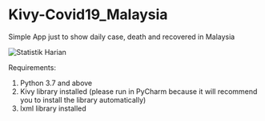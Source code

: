 # Kivy-Covid19_Malaysia
Simple App just to show daily case, death and recovered in Malaysia

![Statistik Harian](https://user-images.githubusercontent.com/49057200/154886384-f338842c-2dd5-422d-ab76-9aac9cdf2d9d.JPG)

Requirements:
1) Python 3.7 and above
2) Kivy library installed (please run in PyCharm because it will recommend you to install the library automatically)
3) lxml library installed
